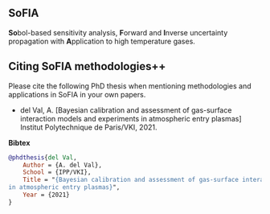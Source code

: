 
## SoFIA
**So**bol-based sensitivity analysis, **F**orward and **I**nverse uncertainty propagation with **A**pplication to high temperature gases.

## Citing SoFIA methodologies++
Please cite the following PhD thesis when mentioning methodologies and applications in SoFIA in your own papers.

* del Val, A. [Bayesian calibration and assessment of gas-surface interaction models and experiments
in atmospheric entry plasmas]
<br>Institut Polytechnique de Paris/VKI, 2021.

**Bibtex**
```bibtex
@phdthesis{del Val,
	Author = {A. del Val},
	School = {IPP/VKI},
	Title = "{Bayesian calibration and assessment of gas-surface interaction models and experiments
in atmospheric entry plasmas}",
	Year = {2021}
}
```
